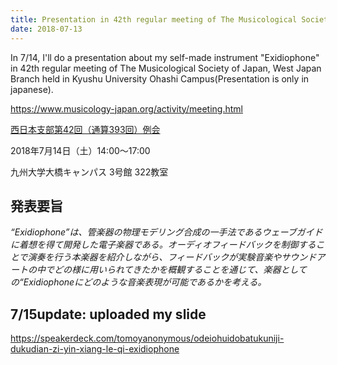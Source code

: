 ```yaml
---
title: Presentation in 42th regular meeting of The Musicological Society of Japan, West Japan Branch 
date: 2018-07-13
---
```


In 7/14, I'll do a presentation about my self-made instrument "Exidiophone" in 42th regular meeting of The Musicological Society of Japan, West Japan Branch held in Kyushu University Ohashi Campus(Presentation is only in japanese).

https://www.musicology-japan.org/activity/meeting.html



<!--more-->

[西日本支部第42回（通算393回）例会](https://www.lit.osaka-cu.ac.jp/asia/msj/#393) 

2018年7月14日（土）14:00～17:00 

九州大学大橋キャンパス 3号館 322教室



## 発表要旨

*“Exidiophone”は、管楽器の物理モデリング合成の一手法であるウェーブガイドに着想を得て開発した電子楽器である。オーディオフィードバックを制御することで演奏を行う本楽器を紹介しながら、フィードバックが実験音楽やサウンドアートの中でどの様に用いられてきたかを概観することを通じて、楽器としての“Exidiophoneにどのような音楽表現が可能であるかを考える。*



## 7/15update: uploaded my slide

https://speakerdeck.com/tomoyanonymous/odeiohuidobatukuniji-dukudian-zi-yin-xiang-le-qi-exidiophone
